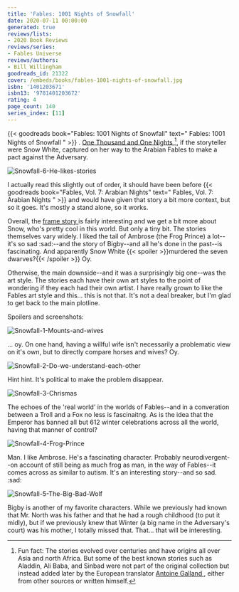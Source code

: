 ```yaml
---
title: 'Fables: 1001 Nights of Snowfall'
date: 2020-07-11 00:00:00
generated: true
reviews/lists:
- 2020 Book Reviews
reviews/series:
- Fables Universe
reviews/authors:
- Bill Willingham
goodreads_id: 21322
cover: /embeds/books/fables-1001-nights-of-snowfall.jpg
isbn: '1401203671'
isbn13: '9781401203672'
rating: 4
page_count: 140
series_index: [11]
---
```

{{< goodreads book="Fables: 1001 Nights of Snowfall" text=" Fables: 1001 Nights of Snowfall " >}} . [ One Thousand and One Nights ](https://en.wikipedia.org/wiki/One_Thousand_and_One_Nights) [^funfact], if the storyteller were Snow White, captured on her way to the Arabian Fables to make a pact against the Adversary.  

![Snowfall-6-He-likes-stories](/embeds/books/attachments/snowfall-6-he-likes-stories.jpg)  

<!--more-->

I actually read this slightly out of order, it should have been before {{< goodreads book="Fables, Vol. 7: Arabian Nights" text=" Fables, Vol. 7: Arabian Nights " >}} and would have given that story a bit more context, but so it goes. It's mostly a stand alone, so it works.  

Overall, the [ frame story ](https://en.wikipedia.org/wiki/Frame_story) is fairly interesting and we get a bit more about Snow, who's pretty cool in this world. But only a tiny bit. The stories themselves vary widely. I liked the tail of Ambrose (the Frog Prince) a lot--it's so sad :sad:--and the story of Bigby--and all he's done in the past--is fascinating. And apparently Snow White  {{< spoiler >}}murdered the seven dwarves?{{< /spoiler >}}  Oy.  

Otherwise, the main downside--and it was a surprisingly big one--was the art style. The stories each have their own art styles to the point of wondering if they each had their own artist. I have really grown to like the Fables art style and this... this is not that. It's not a deal breaker, but I'm glad to get back to the main plotline.  

Spoilers and screenshots:  

![Snowfall-1-Mounts-and-wives](/embeds/books/attachments/snowfall-1-mounts-and-wives.jpg)  

... oy. On one hand, having a willful wife isn't necessarily a problematic view on it's own, but to directly compare horses and wives? Oy.  

![Snowfall-2-Do-we-understand-each-other](/embeds/books/attachments/snowfall-2-do-we-understand-each-other.jpg)  

Hint hint. It's political to make the problem disappear.  

![Snowfall-3-Chrismas](/embeds/books/attachments/snowfall-3-chrismas.jpg)  

The echoes of the 'real world' in the worlds of Fables--and in a converation between a Troll and a Fox no less is fascinaitng. As is the idea that the Emperor has banned all but 612 winter celebrations across all the world, having that manner of control?  

![Snowfall-4-Frog-Prince](/embeds/books/attachments/snowfall-4-frog-prince.jpg)  

Man. I like Ambrose. He's a fascinating character. Probably neurodivergent--on account of still being as much frog as man, in the way of Fables--it comes across as similar to autism. It's an interesting story--and so sad. :sad:  

![Snowfall-5-The-Big-Bad-Wolf](/embeds/books/attachments/snowfall-5-the-big-bad-wolf.jpg)  

Bigby is another of my favorite characters. While we previously had known that Mr. North was his father and that he had a rough childhood (to put it midly), but if we previously knew that Winter (a big name in the Adversary's court) was his mother, I totally missed that. That... that will be interesting.  

[^funfact]: Fun fact: The stories evolved over centuries and have origins all over Asia and north Africa. But some of the best known stories such as Aladdin, Ali Baba, and Sinbad were not part of the original collection but instead added later by the European translator [ Antoine Galland ](https://en.wikipedia.org/wiki/Antoine_Galland) , either from other sources or written himself.